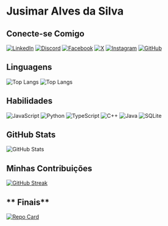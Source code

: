 # **Jusimar Alves da Silva**

## **Conecte-se Comigo**
[![LinkedIn](https://img.shields.io/badge/LinkedIn-0077B5?style=for-the-badge&logo=linkedin&logoColor=white)](https://www.linkedin.com/in/jusimar-alves/)
[![Discord](https://img.shields.io/badge/Discord-7289DA?style=for-the-badge&logo=discord&logoColor=white)](https://discord.com/channels/@jusimargv/)
[![Facebook](https://img.shields.io/badge/Facebook-1877F2?style=for-the-badge&logo=facebook&logoColor=white)](https://www.facebook.com/jusimargv/)
[![X](https://img.shields.io/badge/X-000?style=for-the-badge&logo=x)](https://x.com/jusimargv)
[![Instagram](https://img.shields.io/badge/-Instagram-%23E4405F?style=for-the-badge&logo=instagram&logoColor=white)](https://www.instagram.com/jusimar_alves/)
[![GitHub](https://img.shields.io/badge/GitHub-100000?style=for-the-badge&logo=github&logoColor=white)](https://github.com/jusimargv)

## **Linguagens**
![Top Langs](https://github-readme-stats-git-masterrstaa-rickstaa.vercel.app/api/top-langs/?username=jusimargv&bg_color=000&border_color=30A3DC&title_color=E94D5F&text_color=FFF)
![Top Langs](https://github-readme-stats-git-masterrstaa-rickstaa.vercel.app/api/top-langs/?username=jusimargv&layout=compact&bg_color=000&border_color=30A3DC&title_color=E94D5F&text_color=FFF)

## **Habilidades**
![JavaScript](https://img.shields.io/badge/JavaScript-F7DF1E?style=for-the-badge&logo=javascript&logoColor=black)
![Python](https://img.shields.io/badge/python-3670A0?style=for-the-badge&logo=python&logoColor=ffdd54)
![TypeScript](https://img.shields.io/badge/TypeScript-007ACC?style=for-the-badge&logo=typescript&logoColor=white)
![C++](https://img.shields.io/badge/C%2B%2B-00599C?style=for-the-badge&logo=c%2B%2B&logoColor=white)
![Java](https://img.shields.io/badge/java-%23ED8B00.svg?style=for-the-badge&logo=openjdk&logoColor=white)
![SQLite](https://img.shields.io/badge/SQLite-000?style=for-the-badge&logo=sqlite&logoColor=07405E)
## **GitHub Stats**
![GitHub Stats](https://github-readme-stats.vercel.app/api?username=jusimargv&theme=transparent&bg_color=000&border_color=30A3DC&show_icons=true&icon_color=30A3DC&title_color=E94D5F&text_color=FFF)
## **Minhas Contribuições**

[![GitHub Streak](https://streak-stats.demolab.com/?user=SEUUSERNAME&theme=bear&background=000&border=30A3DC&dates=FFF)](https://git.io/streak-stats)

## ** Finais** 
[![Repo Card](https://github-readme-stats.vercel.app/api/pin/?username=jusimargv&repo=dio-lab-open-source&bg_color=000&border_color=30A3DC&show_icons=true&icon_color=30A3DC&title_color=E94D5F&text_color=FFF)](https://github.com/jusimargv/dio-lab-open-source)